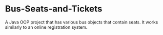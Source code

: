 # Bus-Seats-and-Tickets
A Java OOP project that has various bus objects that contain seats. It works similarly to an online registration system.
